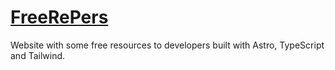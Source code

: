 # [FreeRePers](https://freerepers.vercel.app)

Website with some free resources to developers built with Astro, TypeScript and Tailwind.
